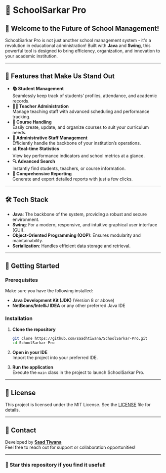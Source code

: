 # 🏫 SchoolSarkar Pro

## 🚀 Welcome to the Future of School Management!

SchoolSarkar Pro is not just another school management system - it's a revolution in educational administration! Built with **Java** and **Swing**, this powerful tool is designed to bring efficiency, organization, and innovation to your academic institution.

---

## 🌟 Features that Make Us Stand Out

- **📚 Student Management**  
  Seamlessly keep track of students' profiles, attendance, and academic records.  
- **👨‍🏫 Teacher Administration**  
  Manage teaching staff with advanced scheduling and performance tracking.  
- **📅 Course Handling**  
  Easily create, update, and organize courses to suit your curriculum needs.  
- **👥 Administrative Staff Management**  
  Efficiently handle the backbone of your institution’s operations.  
- **📊 Real-time Statistics**  
  View key performance indicators and school metrics at a glance.  
- **🔍 Advanced Search**  
  Instantly find students, teachers, or course information.  
- **📝 Comprehensive Reporting**  
  Generate and export detailed reports with just a few clicks.  

---

## 🛠 Tech Stack

- **Java**: The backbone of the system, providing a robust and secure environment.  
- **Swing**: For a modern, responsive, and intuitive graphical user interface (GUI).  
- **Object-Oriented Programming (OOP)**: Ensures modularity and maintainability.  
- **Serialization**: Handles efficient data storage and retrieval.  

---

## 🚀 Getting Started

### Prerequisites

Make sure you have the following installed:

- **Java Development Kit (JDK)** (Version 8 or above)  
- **NetBeans/IntelliJ IDEA** or any other preferred Java IDE  

### Installation

1. **Clone the repository**  
   ```bash
   git clone https://github.com/saadhtiwana/SchoolSarkar-Pro.git
   cd SchoolSarkar-Pro
   ```

2. **Open in your IDE**  
   Import the project into your preferred IDE.  

3. **Run the application**  
   Execute the `main` class in the project to launch SchoolSarkar Pro.  

---

## 📄 License

This project is licensed under the MIT License. See the [LICENSE](LICENSE) file for details.

---

## 💬 Contact

Developed by **[Saad Tiwana](https://github.com/saadhtiwana)**  
Feel free to reach out for support or collaboration opportunities!

---

### 🌟 Star this repository if you find it useful!


